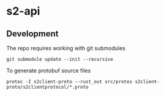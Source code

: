 # s2-api

## Development

The repo requires working with git submodules

```
git submodule update --init --recursive
```

To generate protobuf source files

```
protoc -I s2client-proto --rust_out src/protos s2client-proto/s2clientprotocol/*.proto
```
